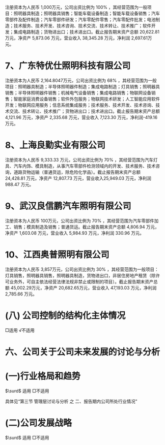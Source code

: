 注册资本为人民币 1,000万元，公司出资比例为 $1 0 0 \%$ ，其经营范围为一般项目：照明器具制造；照明器具销售；智能车载设备制造；智能车载设备销售；汽车零部件及配件制造；汽车零部件研发；汽车零配件零售；汽车零配件批发；电池制造；技术服务、技术开发、技术咨询、技术交流、技术转让、技术推广；软件开发；集成电路制造；货物进出口；技术进出口。截止报告期末资产总额 20,622.81 万元，净资产 5,873.06 万元，营业收入 38,345.28 万元，净利润 2,697.61万元。

# 7、广东特优仕照明科技有限公司

注册资本为人民币 2,164.8047万元，公司出资比例为 $6 8 \%$ ，其经营范围为一般项目：照明器具制造；半导体照明器件制造；集成电路制造；灯具销售；照明器具销售；半导体照明器件销售；机械电气设备销售；集成电路销售；物联网设备销售；智能家庭消费设备销售；软件外包服务；物联网技术研发；人工智能应用软件开发；物联网应用服务；信息系统集成服务；技术服务、技术开发、技术咨询、技术交流、技术转让、技术推广；货物进出口；技术进出口。截止报告期末资产总额 4,121.96 万元，净资产 2,335.68 万元，营业收入 7,123.30 万元，净利润-419.16 万元。

# 8、上海良勤实业有限公司

注册资本为人民币 9,333.33 万元，公司出资比例为 $7 0 \%$ ，其经营范围为汽车灯具、汽车内饰、模具制造，从事汽车零部件检测领域内的开发、技术服务、技术咨询，道路货物运输（普通货运，除危险化学品）。截止报告期末资产总额 24,428.81 万元，净资产 12,807.73 万元，营业收入25,949.03 万元，净利润 988.47 万元。

# 9、武汉良信鹏汽车照明有限公司

注册资本为人民币 100万元，公司出资比例为 $7 0 \%$ ，其经营范围为汽车零部件加工、销售；模具制造及销售；普通货运。截止报告期末资产总额 4,806.94 万元，净资产 1,603.08 万元，营业收入 5,984.93 万元，净利润 330.96 万元。

# 10、江西奥普照明有限公司

注册资本为人民币 3,857万元，公司出资比例为 $3 0 \%$ ，其经营范围为一般项目：灯具销售，照明器具销售，照明器具制造，货物进出口，非居住房地产租赁（除许可业务外，可自主依法经营法律法规非禁止或限制的项目）。截止报告期末资产总额 45,002.29万元，净资产 20,682.65万元，营业收入 47,193.03 万元，净利润 2,785.66 万元。

# (八) 公司控制的结构化主体情况

□适用 √不适用

# 六、公司关于公司未来发展的讨论与分析

# (一)行业格局和趋势

$\surd$ 适用 □不适用

具体见“第三节 管理层讨论与分析 之 二、报告期内公司所处行业情况”

# (二)公司发展战略

$\surd$ 适用 □不适用